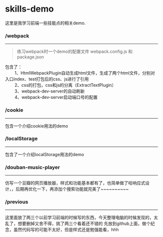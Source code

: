 # skills-demo
这里是我学习前端一些技能点的相关demo.

### /webpack
----------
>练习webpack时一个demo的配置文件 webpack.config.js 和 package.json

包含了：
		<br/>&nbsp;&nbsp;&nbsp;&nbsp;&nbsp;&nbsp;&nbsp;&nbsp;1、HtmlWebpackPlugin自动生成html文件，生成了两个html文件，分别对入口index、test打包后的css、js进行了引用
		<br/>&nbsp;&nbsp;&nbsp;&nbsp;&nbsp;&nbsp;&nbsp;&nbsp;2、css的打包，css和js的分离（ExtractTextPlugin）
		<br/>&nbsp;&nbsp;&nbsp;&nbsp;&nbsp;&nbsp;&nbsp;&nbsp;3、webpack-dev-server的自动刷新
		</br>&nbsp;&nbsp;&nbsp;&nbsp;&nbsp;&nbsp;&nbsp;&nbsp;4、webpack-dev-server启动端口号的配置
		
### /cookie
--------
包含一个介绍cookie用法的demo

### /localStorage
------------
包含了一个介绍localStorage用法的demo

### /douban-music-player
------------
仿写一个豆瓣的网页播放器，样式和功能基本都有了，也简单做了哈响应式设计，，后期再优化一下，再添加个搜索功能就完美了~~~~~~~~~~

### /previous
------------
这里面放了两三个以前学习前端的时候写的东西，今天整理电脑的时候发现的，太乱了，想要删掉又舍不得，挑了两三个看着还不错的
先放到github上面，做个纪念，虽然代码写的可能不太好，但是样式还是勉强能看，hhh